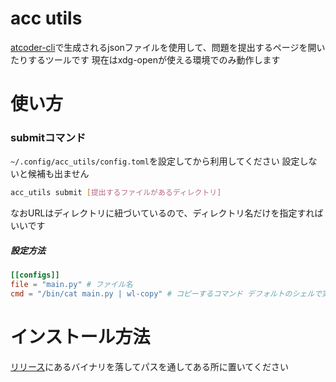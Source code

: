 # acc utils

[atcoder-cli](https://github.com/Tatamo/atcoder-cli)で生成されるjsonファイルを使用して、問題を提出するページを開いたりするツールです
現在はxdg-openが使える環境でのみ動作します

# 使い方

### submitコマンド

`~/.config/acc_utils/config.toml`を設定してから利用してください
設定しないと候補も出ません

```bash
acc_utils submit [提出するファイルがあるディレクトリ]
```

なおURLはディレクトリに紐づいているので、ディレクトリ名だけを指定すればいいです

##### 設定方法

```toml
[[configs]]
file = "main.py" # ファイル名
cmd = "/bin/cat main.py | wl-copy" # コピーするコマンド デフォルトのシェルで実行されます
```

# インストール方法

[リリース](https://github.com/hidehic0/acc_utils/releases/latest)にあるバイナリを落してパスを通してある所に置いてください
